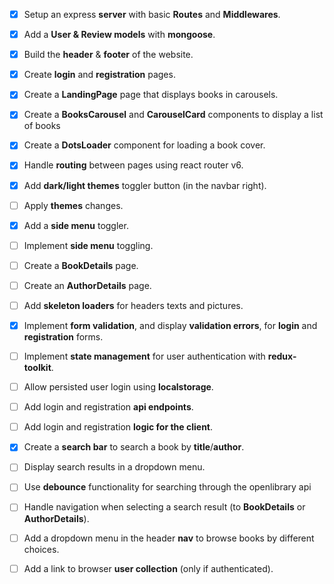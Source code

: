 - [x] Setup an express __server__ with basic __Routes__ and __Middlewares__.
- [x] Add a __User & Review models__ with __mongoose__.

- [x] Build the __header__ & __footer__ of the website.
- [x] Create __login__ and __registration__ pages.
- [x] Create a __LandingPage__ page that displays books in carousels.
- [x] Create a __BooksCarousel__ and __CarouselCard__ components to display a list of books
- [x] Create a __DotsLoader__ component for loading a book cover.
- [x] Handle __routing__ between pages using react router v6.

- [x] Add __dark/light themes__ toggler button (in the navbar right).
- [ ] Apply __themes__ changes.

- [x] Add a __side menu__ toggler.
- [ ] Implement __side menu__ toggling.

- [ ] Create a __BookDetails__ page.
- [ ] Create an __AuthorDetails__ page.
- [ ] Add __skeleton loaders__ for headers texts and pictures.

- [x] Implement __form validation__, and display __validation errors__, for __login__ and __registration__ forms.
- [ ] Implement __state management__ for user authentication with __redux-toolkit__.
- [ ] Allow persisted user login using __localstorage__.
- [ ] Add login and registration __api endpoints__.
- [ ] Add login and registration __logic for the client__.

- [x] Create a __search bar__ to search a book by __title__/__author__.
- [ ] Display search results in a dropdown menu.
- [ ] Use __debounce__ functionality for searching through the openlibrary api
- [ ] Handle navigation when selecting a search result (to __BookDetails__ or __AuthorDetails__).
- [ ] Add a dropdown menu in the header __nav__ to browse books by different choices.
- [ ] Add a link to browser __user collection__ (only if authenticated).
